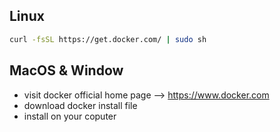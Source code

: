 ## Linux
```sh
curl -fsSL https://get.docker.com/ | sudo sh
```
  
## MacOS & Window
- visit docker official home page --> https://www.docker.com
- download docker install file
- install on your coputer
